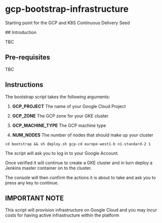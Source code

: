 # gcp-bootstrap-infrastructure
Starting point for the GCP and K8S Continuous Delivery Seed

## Introduction

TBC

## Pre-requisites

TBC

## Instructions

The bootstrap script takes the following arguments:

1) **GCP_PROJECT** The name of your Google Cloud Project

2) **GCP_ZONE** The GCP zone for your GKE cluster

3) **GCP_MACHINE_TYPE** The GCP machine type

4) **NUM_NODES** The number of nodes that should make up your cluster

```
cd bootstrap && sh deploy.sh gcp-cd europe-west1-b n1-standard-2 1
```

The script will ask you to log in to your Google Account.

Once verified it will continue to create a GKE cluster and in turn deploy
a Jenkins master container on to the cluster.

The console will then confirm the actions it is about to take and ask you to press any key to continue.

## IMPORTANT NOTE

This script will provision infrastructure on Google Cloud and you may incur costs for having active infrastructure within the platform
